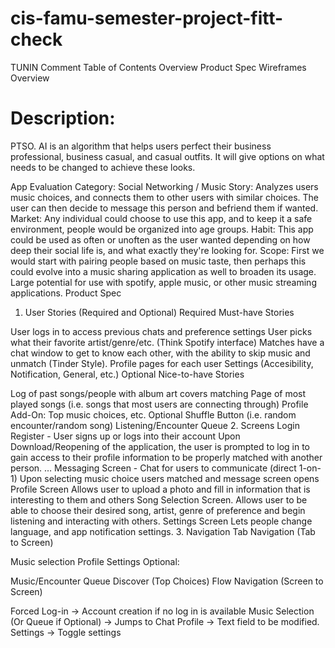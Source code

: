 # cis-famu-semester-project-fitt-check

TUNIN
Comment
Table of Contents
Overview
Product Spec
Wireframes
Overview
# Description: 
PTSO. AI is an algorithm that helps users perfect their business professional, business casual, and casual outfits. It will give options on what needs to be changed to achieve these looks.  


App Evaluation
Category: Social Networking / Music
Story: Analyzes users music choices, and connects them to other users with similar choices. The user can then decide to message this person and befriend them if wanted.
Market: Any individual could choose to use this app, and to keep it a safe environment, people would be organized into age groups.
Habit: This app could be used as often or unoften as the user wanted depending on how deep their social life is, and what exactly they're looking for.
Scope: First we would start with pairing people based on music taste, then perhaps this could evolve into a music sharing application as well to broaden its usage. Large potential for use with spotify, apple music, or other music streaming applications.
Product Spec
1. User Stories (Required and Optional)
Required Must-have Stories

User logs in to access previous chats and preference settings
User picks what their favorite artist/genre/etc. (Think Spotify interface)
Matches have a chat window to get to know each other, with the ability to skip music and unmatch (Tinder Style).
Profile pages for each user
Settings (Accesibility, Notification, General, etc.)
Optional Nice-to-have Stories

Log of past songs/people with album art covers matching
Page of most played songs (i.e. songs that most users are connecting through)
Profile Add-On: Top music choices, etc.
Optional Shuffle Button (i.e. random encounter/random song)
Listening/Encounter Queue
2. Screens
Login
Register - User signs up or logs into their account
Upon Download/Reopening of the application, the user is prompted to log in to gain access to their profile information to be properly matched with another person.
…
Messaging Screen - Chat for users to communicate (direct 1-on-1)
Upon selecting music choice users matched and message screen opens
Profile Screen
Allows user to upload a photo and fill in information that is interesting to them and others
Song Selection Screen.
Allows user to be able to choose their desired song, artist, genre of preference and begin listening and interacting with others.
Settings Screen
Lets people change language, and app notification settings.
3. Navigation
Tab Navigation (Tab to Screen)

Music selection
Profile
Settings
Optional:

Music/Encounter Queue
Discover (Top Choices)
Flow Navigation (Screen to Screen)

Forced Log-in -> Account creation if no log in is available
Music Selection (Or Queue if Optional) -> Jumps to Chat
Profile -> Text field to be modified.
Settings -> Toggle settings

